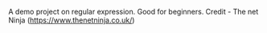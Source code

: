 A demo project on regular expression.
Good for beginners.
Credit - The net Ninja (https://www.thenetninja.co.uk/)